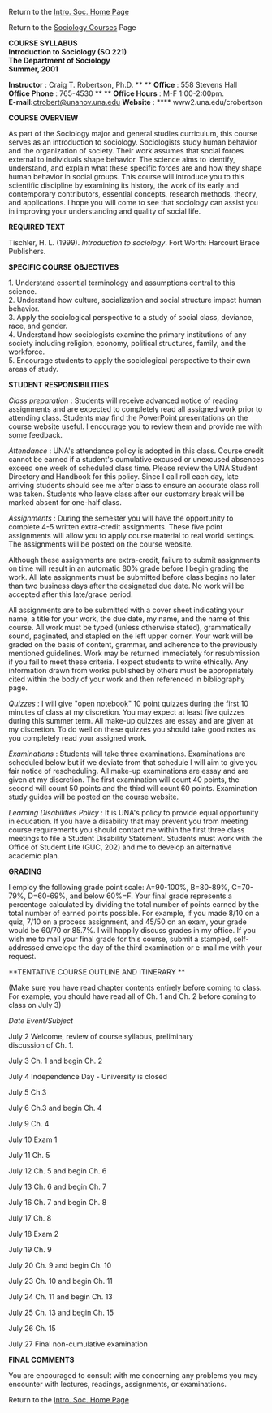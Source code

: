 Return to the [Intro. Soc. Home Page](introsoc.htm)

Return to the [Sociology Courses](http://www2.una.edu/sociology/courses.htm)
Page

**COURSE SYLLABUS  
Introduction to Sociology (SO 221)  
The Department of Sociology  
Summer, 2001**

**Instructor** :  Craig T. Robertson, Ph.D.                         **    **
**Office** :  558 Stevens Hall  
**Office Phone** : 765-4530                                              **
**             **Office Hours** : M-F 1:00-2:00pm.  
**E-mail:**[ctrobert@unanov.una.edu](mailto:ctrobert@unanov.una.edu)
**Website** : **** www2.una.edu/crobertson

**COURSE OVERVIEW**  

As part of the Sociology major and general studies curriculum, this course
serves as an introduction to sociology.  Sociologists study human behavior and
the organization of society.  Their work assumes that social forces external
to individuals shape behavior.  The science aims to identify, understand, and
explain what these specific forces are and how they shape human behavior in
social groups.  This course will introduce you to this scientific discipline
by examining its history, the work of its early and contemporary contributors,
essential concepts, research methods, theory, and applications.  I hope you
will come to see that sociology can assist you in improving your understanding
and quality of social life.

**REQUIRED TEXT**

 Tischler, H. L.  (1999).  _Introduction to sociology_.   Fort Worth: Harcourt
Brace Publishers.

  **SPECIFIC COURSE OBJECTIVES**

1\. Understand essential terminology and assumptions central to this science.  
2\. Understand how culture, socialization and social structure impact human
behavior.  
3\. Apply the sociological perspective to a study of social class, deviance,
race, and gender.  
4\. Understand how sociologists examine the primary institutions of any
society including religion, economy, political structures, family, and the
workforce.  
5\. Encourage students to apply the sociological perspective to their own
areas of study.

**STUDENT RESPONSIBILITIES**

_Class preparation_ :  Students will receive advanced notice of reading
assignments and are expected to completely read all assigned work prior to
attending class.  Students may find the PowerPoint presentations on the course
website useful.  I encourage you to review them and provide me with some
feedback.

_Attendance_ :  UNA's attendance policy is adopted in this class.  Course
credit cannot be earned if a student's cumulative excused or unexcused
absences exceed one week of scheduled class time. Please review the UNA
Student Directory and Handbook for this policy.  Since I call roll each day,
late arriving students should see me after class to ensure an accurate class
roll was taken.  Students who leave class after our customary break will be
marked absent for one-half class.

_Assignments_ :  During the semester you will have the opportunity to complete
4-5 written extra-credit assignments.  These five point assignments will allow
you to apply course material to real world settings.  The assignments will be
posted on the course website.

Although these assignments are extra-credit, failure to submit assignments on
time will result in an automatic 80% grade before I begin grading the work.
All late assignments must be submitted before class begins no later than two
business days after the designated due date.  No work will be accepted after
this late/grace period.

All assignments are to be submitted with a cover sheet indicating your name, a
title for your work, the due date, my name, and the name of this course.  All
work must be typed (unless otherwise stated), grammatically sound, paginated,
and stapled on the left upper corner.  Your work will be graded on the basis
of content, grammar, and adherence to the previously mentioned guidelines.
Work may be returned immediately for resubmission if you fail to meet these
criteria.  I expect students to write ethically.  Any information drawn from
works published by others must be appropriately cited within the body of your
work and then referenced in bibliography page.

_Quizzes_ :  I will give "open notebook" 10 point quizzes during the first 10
minutes of class at my discretion.  You may expect at least five quizzes
during this summer term.  All make-up quizzes are essay and are given at my
discretion.  To do well on these quizzes you should take good notes as you
completely read your assigned work.

_Examinations_ :  Students will take three examinations.  Examinations are
scheduled below but if we deviate from that schedule I will aim to give you
fair notice of rescheduling.  All make-up examinations are essay and are given
at my discretion.  The first examination will count 40 points, the second will
count 50 points and the third will count 60 points.  Examination study guides
will be posted on the course website.

_Learning Disabilities Policy_ :  It is UNA's policy to provide equal
opportunity in education.  If you have a disability that may prevent you from
meeting course requirements you should contact me within the first three class
meetings to file a Student Disability Statement.  Students must work with the
Office of Student Life (GUC, 202) and me to develop an alternative academic
plan.

**GRADING**

I employ the following grade point scale:  A=90-100%, B=80-89%, C=70-79%,
D=60-69%, and below 60%=F.  Your final grade represents a percentage
calculated by dividing the total number of points earned by the total number
of earned points possible.  For example, if you made 8/10 on a quiz, 7/10 on a
process assignment, and 45/50 on an exam, your grade would be 60/70 or 85.7%.
I will happily discuss grades in my office.  If you wish me to mail your final
grade for this course, submit a stamped, self-addressed envelope the day of
the third examination or e-mail me with your request.

**TENTATIVE COURSE OUTLINE AND ITINERARY **

(Make sure you have read chapter contents entirely before coming to class.
For example, you should have read all of Ch. 1 and Ch. 2 before coming to
class on July 3)

  _Date_                                          _Event/Subject_

July 2                                       Welcome, review of course
syllabus, preliminary  
discussion of Ch. 1.

July 3                                       Ch. 1 and begin Ch. 2

July 4                                       Independence Day - University is
closed

July 5                                       Ch.3

July 6                                       Ch.3 and begin Ch. 4

July 9                                       Ch. 4

July 10                                     Exam 1

July 11                                     Ch. 5

July 12                                     Ch. 5 and begin Ch. 6

July 13                                     Ch. 6 and begin Ch. 7

July 16                                     Ch. 7 and begin Ch. 8

July 17                                     Ch. 8

July 18                                     Exam 2

July 19                                     Ch. 9

July 20                                     Ch. 9 and begin Ch. 10

July 23                                     Ch. 10 and begin Ch. 11

July 24                                     Ch. 11 and begin Ch. 13

July 25                                     Ch. 13 and begin Ch. 15

July 26                                     Ch. 15

July 27                                     Final non-cumulative examination

**FINAL COMMENTS**  

You are encouraged to consult with me concerning any problems you may
encounter with lectures, readings, assignments, or examinations.

Return to the [Intro. Soc. Home Page](introsoc.htm)

